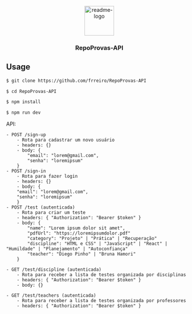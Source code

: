 <p align="center">
  <a href=" https://github.com/frreiro/RepoProvas-API">
    <img src="https://notion-emojis.s3-us-west-2.amazonaws.com/prod/svg-twitter/1f5c3-fe0f.svg" alt="readme-logo" width="80" height="80">
  </a>

  <h3 align="center">
    RepoProvas-API
  </h3>
</p>

## Usage

```bash
$ git clone https://github.com/frreiro/RepoProvas-API

$ cd RepoProvas-API

$ npm install

$ npm run dev
```

API:

```
- POST /sign-up
    - Rota para cadastrar um novo usuário
    - headers: {}
    - body: {
        "email": "lorem@gmail.com",
        "senha": "loremipsum"
    }
- POST /sign-in
    - Rota para fazer login
    - headers: {}
    - body: {
    "email": "lorem@gmail.com",
    "senha": "loremipsum"
    }
- POST /test (autenticada)
    - Rota para criar um teste 
    - headers: { "Authorization": "Bearer $token" }
    - body: {
        "name": "Lorem ipsum dolor sit amet",
        "pdfUrl": "https://loremipsumdolor.pdf"
        "category": "Projeto" | "Prática" | "Recuperação"
        "discipline": "HTML e CSS" | "JavaScript" | "React" | "Humildade" | "Planejamento" | "Autoconfiança"
        "teacher": "Diego Pinho" | "Bruna Hamori"
    }

- GET /test/discipline (autenticada)
    - Rota para receber a lista de testes organizada por disciplinas
    - headers: { "Authorization": "Bearer $token" }
    - body: {}

- GET /test/teachers (autenticada)
    - Rota para receber a lista de testes organizada por professores
    - headers: { "Authorization": "Bearer $token" }
```
